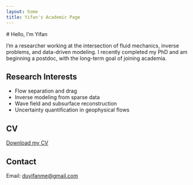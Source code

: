```yaml
---
layout: home
title: Yifan's Academic Page
---
```

<link rel="stylesheet" href="assets/css/style.css">
# Hello, I’m Yifan

I’m a researcher working at the intersection of fluid mechanics, inverse problems, and data-driven modeling. I recently completed my PhD and am beginning a postdoc, with the long-term goal of joining academia.

## Research Interests
- Flow separation and drag
- Inverse modeling from sparse data
- Wave field and subsurface reconstruction
- Uncertainty quantification in geophysical flows

## CV
[Download my CV](assets/CV_YifanDu.pdf)

## Contact
Email: duyifanme@gmail.com  

